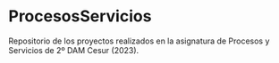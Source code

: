 # ProcesosServicios
Repositorio de los proyectos realizados en la asignatura de Procesos y Servicios de 2º DAM Cesur (2023).
